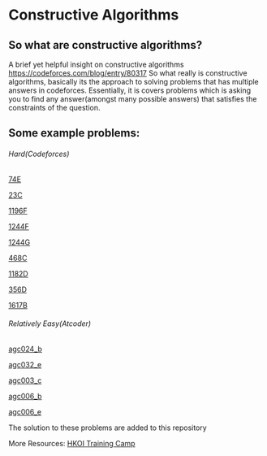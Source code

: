 # Constructive Algorithms
## So what are constructive algorithms?
A brief yet helpful insight on constructive algorithms https://codeforces.com/blog/entry/80317
So what really is constructive algorithms, basically its the approach to solving problems that has multiple answers in codeforces.  Essentially, it is covers problems which is asking you to find any answer(amongst many possible answers) that satisfies the constraints of the question.

## Some example problems:
###### Hard(Codeforces)

[74E](https://codeforces.com/problemset/problem/74/E)

[23C](https://codeforces.com/problemset/problem/23/C)

[1196F](https://codeforces.com/problemset/problem/1196/F)

[1244F](https://codeforces.com/problemset/problem/1244/F)

[1244G](https://codeforces.com/problemset/problem/1244/G)

[468C](https://codeforces.com/problemset/problem/468/C)

[1182D](https://codeforces.com/problemset/problem/1182/D)

[356D](https://codeforces.com/problemset/problem/356/D)

[1617B](https://codeforces.com/contest/1617/problem/B)
    
###### Relatively Easy(Atcoder)

[agc024_b](https://atcoder.jp/contests/agc024/tasks/agc024_b)

[agc032_e](https://atcoder.jp/contests/agc032/tasks/agc032_e)

[agc003_c](https://atcoder.jp/contests/agc003/tasks/agc003_c)

[agc006_b](https://atcoder.jp/contests/agc006/tasks/agc006_b)

[agc006_e](https://atcoder.jp/contests/agc006/tasks/agc006_e)


The solution to these problems are added to this repository

More Resources:
[HKOI Training Camp](https://assets.hkoi.org/training2018/ca.pdf)
